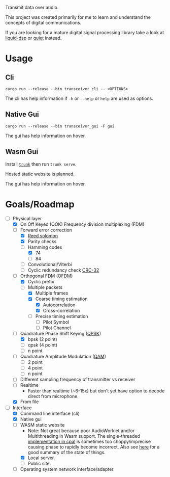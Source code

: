 Transmit data over audio.

This project was created primarily for me to learn and understand the concepts of digital communications.

If you are looking for a mature digital signal processing library take a look at [liquid-dsp](https://github.com/jgaeddert/liquid-dsp) or [quiet](https://github.com/quiet/quiet) instead.

# Usage
## Cli
`cargo run --release --bin transceiver_cli -- <OPTIONS>`

The cli has help information if `-h` or `--help` or `help` are used as options.
## Native Gui
`cargo run --release --bin transceiver_gui -F gui`

The gui has help information on hover.
## Wasm Gui
Install [`trunk`](trunkrs.dev/) then run
`trunk serve`.

Hosted static website is planned.

The gui has help information on hover.

# Goals/Roadmap
- [ ] Physical layer
    - [x] On Off Keyed (OOK) Frequency division multiplexing (FDM)
    - [ ] Forward error correction
        - [x] [Reed solomon](https://en.wikipedia.org/wiki/Reed%E2%80%93Solomon_error_correction)
        - [x] Parity checks
        - [ ] Hamming codes
            - [x] 74
            - [ ] 84
        - [ ] Convolutional/Viterbi
        - [ ] Cyclic redundancy check [CRC-32](https://en.wikipedia.org/wiki/Cyclic_redundancy_check)
    - [ ] Orthogonal FDM ([OFDM](https://en.wikipedia.org/wiki/Orthogonal_frequency-division_multiplexing))
        - [x] Cyclic prefix
        - [ ] Multiple packets
            - [x] Multiple frames
            - [x] Coarse timing estimation
                - [x] Autocorrelation
                - [x] Cross-correlation
            - [ ] Precise timing estimation
                - [ ] Pilot Symbol
                - [ ] Pilot Channel
    - [ ] Quadrature Phase Shift Keying ([QPSK](https://en.wikipedia.org/wiki/Phase-shift_keying#Quadrature_phase-shift_keying_(QPSK)))
        - [x] bpsk (2 point)
        - [ ] qpsk (4 point)
        - [ ] n point
    - [ ] Quadrature Amplitude Modulation ([QAM](https://en.wikipedia.org/wiki/Quadrature_amplitude_modulation))
        - [ ] 2 point
        - [ ] 4 point
        - [ ] n point
    - [ ] Different sampling frequency of transmitter vs receiver
    - [ ] Realtime
        - Faster than realtime (~6-15x) but don't yet have option to decode direct from microphone.
    - [x] From file
- [ ] Interface
    - [x] Command line interface (cli)
    - [x] Native gui
    - [ ] WASM static website
        - Note: Not great because poor AudioWorklet and/or Multithreading in Wasm support. The single-threaded [implementation in cpal](https://github.com/RustAudio/cpal/issues/780) is sometimes too choppy/imprecise causing phase to rapidly become incorrect. Also see [here](https://github.com/bevyengine/bevy/issues/4078) for a good summary of the state of things.
        - [x] Local server.
        - [ ] Public site.
    - [ ] Operating system network interface/adapter
